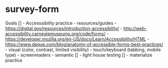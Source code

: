 # survey-form

Goals 
[] - Accesssibility practice 
    - resources/guides
        - https://digital.gov/resources/introduction-accessibility/
        - http://web-accessibility.carnegiemuseums.org/code/forms/
        - https://developer.mozilla.org/en-US/docs/Learn/Accessibility/HTML
        - https://www.deque.com/blog/anatomy-of-accessible-forms-best-practices/
    - visual (color, contrast, limited visibility)
    - touch/keyboard (tabbing, mobile type)
    - screenreaders
    - semantic
[] - light house testing
[] - materialize practice